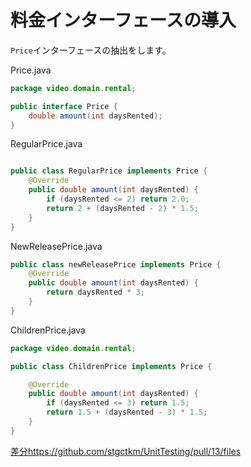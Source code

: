 # 料金インターフェースの導入

`Price`インターフェースの抽出をします。

Price.java
```java
package video.domain.rental;

public interface Price {
    double amount(int daysRented);
}
```

RegularPrice.java
```java

public class RegularPrice implements Price {
    @Override
    public double amount(int daysRented) {
        if (daysRented <= 2) return 2.0;
        return 2 + (daysRented - 2) * 1.5;
    }
}
```

NewReleasePrice.java
```java
public class newReleasePrice implements Price {
    @Override
    public double amount(int daysRented) {
        return daysRented * 3;
    }
}
```

ChildrenPrice.java
```java
package video.domain.rental;

public class ChildrenPrice implements Price {

    @Override
    public double amount(int daysRented) {
        if (daysRented <= 3) return 1.5;
        return 1.5 + (daysRented - 3) * 1.5;
    }
}
```

[差分](https://github.com/stgctkm/UnitTesting/pull/13/files)https://github.com/stgctkm/UnitTesting/pull/13/files

